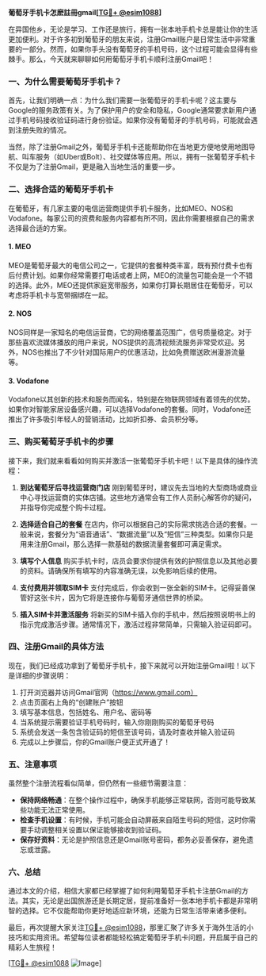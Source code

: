 **葡萄牙手机卡怎麽註冊gmail[[TG💪+ @esim1088](https://t.me/s/esim1088)]**

在异国他乡，无论是学习、工作还是旅行，拥有一张本地手机卡总是能让你的生活更加便利。对于许多初到葡萄牙的朋友来说，注册Gmail账户是日常生活中非常重要的一部分。然而，如果你手头没有葡萄牙的手机号码，这个过程可能会显得有些棘手。那么，今天就来聊聊如何用葡萄牙手机卡顺利注册Gmail吧！

### 一、为什么需要葡萄牙手机卡？

首先，让我们明确一点：为什么我们需要一张葡萄牙的手机卡呢？这主要与Google的服务政策有关。为了保护用户的安全和隐私，Google通常要求新用户通过手机号码接收验证码进行身份验证。如果你没有葡萄牙的手机号码，可能就会遇到注册失败的情况。

当然，除了注册Gmail之外，葡萄牙手机卡还能帮助你在当地更方便地使用地图导航、叫车服务（如Uber或Bolt）、社交媒体等应用。所以，拥有一张葡萄牙手机卡不仅是为了注册Gmail，更是融入当地生活的重要一步。

### 二、选择合适的葡萄牙手机卡

在葡萄牙，有几家主要的电信运营商提供手机卡服务，比如MEO、NOS和Vodafone。每家公司的资费和服务内容都有所不同，因此你需要根据自己的需求选择最合适的方案。

#### 1. MEO
MEO是葡萄牙最大的电信公司之一，它提供的套餐种类丰富，既有预付费卡也有后付费计划。如果你经常需要打电话或者上网，MEO的流量包可能会是一个不错的选择。此外，MEO还提供家庭宽带服务，如果你打算长期居住在葡萄牙，可以考虑将手机卡与宽带捆绑在一起。

#### 2. NOS
NOS同样是一家知名的电信运营商，它的网络覆盖范围广，信号质量稳定。对于那些喜欢流媒体播放的用户来说，NOS提供的高清视频流服务非常受欢迎。另外，NOS也推出了不少针对国际用户的优惠活动，比如免费赠送欧洲漫游流量等。

#### 3. Vodafone
Vodafone以其创新的技术和服务而闻名，特别是在物联网领域有着领先的优势。如果你对智能家居设备感兴趣，可以选择Vodafone的套餐。同时，Vodafone还推出了许多吸引年轻人的营销活动，比如折扣券、会员积分等。

### 三、购买葡萄牙手机卡的步骤

接下来，我们就来看看如何购买并激活一张葡萄牙手机卡吧！以下是具体的操作流程：

1. **到达葡萄牙后寻找运营商门店**
   刚到葡萄牙时，建议先去当地的大型商场或商业中心寻找运营商的实体店铺。这些地方通常会有工作人员耐心解答你的疑问，并指导你完成整个购卡过程。

2. **选择适合自己的套餐**
   在店内，你可以根据自己的实际需求挑选合适的套餐。一般来说，套餐分为“语音通话”、“数据流量”以及“短信”三种类型。如果你只是用来注册Gmail，那么选择一款基础的数据流量套餐即可满足需求。

3. **填写个人信息**
   购买手机卡时，店员会要求你提供有效的护照信息以及其他必要的资料。请确保所有填写的内容准确无误，以免影响后续的使用。

4. **支付费用并领取SIM卡**
   支付完成后，你会收到一张全新的SIM卡。记得妥善保管好这张卡片，因为它将是连接你与葡萄牙通信世界的桥梁。

5. **插入SIM卡并激活服务**
   将新买的SIM卡插入你的手机中，然后按照说明书上的指示完成激活步骤。通常情况下，激活过程非常简单，只需输入验证码即可。

### 四、注册Gmail的具体方法

现在，我们已经成功拿到了葡萄牙手机卡，接下来就可以开始注册Gmail啦！以下是详细的步骤说明：

1. 打开浏览器并访问Gmail官网（https://www.gmail.com）
2. 点击页面右上角的“创建账户”按钮
3. 填写基本信息，包括姓名、用户名、密码等
4. 当系统提示需要验证手机号码时，输入你刚刚购买的葡萄牙号码
5. 系统会发送一条包含验证码的短信至该号码，请及时查收并输入验证码
6. 完成以上步骤后，你的Gmail账户便正式开通了！

### 五、注意事项

虽然整个注册流程看似简单，但仍然有一些细节需要注意：

- **保持网络畅通**：在整个操作过程中，确保手机能够正常联网，否则可能导致某些功能无法正常使用。
- **检查手机设置**：有时候，手机可能会自动屏蔽来自陌生号码的短信，这时你需要手动调整相关设置以保证能够接收到验证码。
- **保存好资料**：无论是护照信息还是Gmail账号密码，都务必妥善保存，避免遗忘或泄露。

### 六、总结

通过本文的介绍，相信大家都已经掌握了如何利用葡萄牙手机卡注册Gmail的方法。其实，无论是出国旅游还是长期定居，提前准备好一张本地手机卡都是非常明智的选择。它不仅能帮助你更好地适应新环境，还能为日常生活带来诸多便利。

最后，再次提醒大家关注[TG💪+ @esim1088](https://t.me/s/esim1088)，那里汇聚了许多关于海外生活的小技巧和实用资讯。希望每位读者都能轻松搞定葡萄牙手机卡问题，开启属于自己的精彩人生旅程！

[[TG💪+ @esim1088](https://t.me/s/esim1088) ![Image](https://i.postimg.cc/4NQfJmqS/Snipaste-2025-05-13-00-14-12.png)]